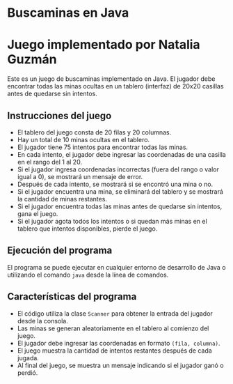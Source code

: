 # Buscaminas en Java
# Juego implementado por Natalia Guzmán

Este es un juego de buscaminas implementado en Java. El jugador debe encontrar todas las minas ocultas en un tablero (interfaz) de 20x20 casillas antes de quedarse sin intentos.

## Instrucciones del juego

- El tablero del juego consta de 20 filas y 20 columnas.
- Hay un total de 10 minas ocultas en el tablero.
- El jugador tiene 75 intentos para encontrar todas las minas.
- En cada intento, el jugador debe ingresar las coordenadas de una casilla en el rango del 1 al 20.
- Si el jugador ingresa coordenadas incorrectas (fuera del rango o valor igual a 0), se mostrará un mensaje de error.
- Después de cada intento, se mostrará si se encontró una mina o no.
- Si el jugador encuentra una mina, se eliminará del tablero y se mostrará la cantidad de minas restantes.
- Si el jugador encuentra todas las minas antes de quedarse sin intentos, gana el juego.
- Si el jugador agota todos los intentos o si quedan más minas en el tablero que intentos disponibles, pierde el juego.

## Ejecución del programa

El programa se puede ejecutar en cualquier entorno de desarrollo de Java o utilizando el comando `java` desde la línea de comandos.

## Características del programa

- El código utiliza la clase `Scanner` para obtener la entrada del jugador desde la consola.
- Las minas se generan aleatoriamente en el tablero al comienzo del juego.
- El jugador debe ingresar las coordenadas en formato `(fila, columna)`.
- El juego muestra la cantidad de intentos restantes después de cada jugada.
- Al final del juego, se muestra un mensaje indicando si el jugador ganó o perdió.
